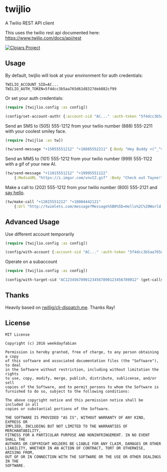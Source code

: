 # twijlio

A Twilio REST API client

This uses the twilio rest api documented here: https://www.twilio.com/docs/api/rest

[![Clojars Project](https://img.shields.io/clojars/v/twijlio.svg)](https://clojars.org/twijlio)

## Usage

By default, twijlio will look at your environment for auth credentials:
```
TWILIO_ACCOUNT_SID=AC...
TWILIO_AUTH_TOKEN=5f4dcc3b5aa765d61d8327deb882cf99
```

Or set your auth credentials:
```clojure
(require [twijlio.config :as config])

(config/set-account-auth! {:account-sid "AC..." :auth-token "5f4dcc3b5aa765d61d8327deb882cf99"})
```

Send an SMS to (505) 555-1212 from your twilio number (888) 555-2211 with your coolest smiley face.
```clojure
(require [twijlio :as tw])

(tw/send-message "+15055551212" "+18885552211" {:Body "Hey Buddy <(^_^<)"})
```

Send an MMS to (101) 555-1212 from your twilio number (999) 555-1122 with a gif of your new AI.

```clojure
(tw/send-message "+11015551212" "+19995551122" 
	{:MediaURL "https://i.imgur.com/vnvIZ.gif" :Body "Check out Tayne!"})
```

Make a call to (202) 555-1212 from your twilio number (800) 555-2121 and [say hello](https://www.twilio.com/labs/twimlets/message).

```clojure
(tw/make-call "+12025551212" "+18004442121" 
	{:Url "http://twimlets.com/message?Message%5B0%5D=Hello%2C%20World!&"})
```

## Advanced Usage

Use different account temporarily
```clojure
(require [twijlio.config :as config])

(config/with-account {:account-sid "AC..." :auth-token "5f4dcc3b5aa765d61d8327deb882cf99"} (tw/make-call "+19005552121" "+13035551212"))
```

Operate on a subaccount
```clojure
(require [twijlio.config :as config])

(config/with-target-sid "AC12345678901234567890123456789012" (get-calls))
```

## Thanks

Heavily based on [rwillig/clj-dispatch.me](https://github.com/rwillig/clj-dispatch.me). Thanks Ray!

## License

```
MIT License

Copyright (c) 2016 weekdayfabian

Permission is hereby granted, free of charge, to any person obtaining a copy
of this software and associated documentation files (the "Software"), to deal
in the Software without restriction, including without limitation the rights
to use, copy, modify, merge, publish, distribute, sublicense, and/or sell
copies of the Software, and to permit persons to whom the Software is
furnished to do so, subject to the following conditions:

The above copyright notice and this permission notice shall be included in all
copies or substantial portions of the Software.

THE SOFTWARE IS PROVIDED "AS IS", WITHOUT WARRANTY OF ANY KIND, EXPRESS OR
IMPLIED, INCLUDING BUT NOT LIMITED TO THE WARRANTIES OF MERCHANTABILITY,
FITNESS FOR A PARTICULAR PURPOSE AND NONINFRINGEMENT. IN NO EVENT SHALL THE
AUTHORS OR COPYRIGHT HOLDERS BE LIABLE FOR ANY CLAIM, DAMAGES OR OTHER
LIABILITY, WHETHER IN AN ACTION OF CONTRACT, TORT OR OTHERWISE, ARISING FROM,
OUT OF OR IN CONNECTION WITH THE SOFTWARE OR THE USE OR OTHER DEALINGS IN THE
SOFTWARE.
```
